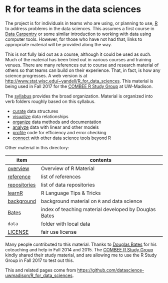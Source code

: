 # R for teams in the data sciences

The project is for individuals in teams who are using, or planning to use, [R](http://r-project.org) to address problems in the data sciences. This assumes a first course in [Data Carpentry](http://datacarpentry.org) or some similar introduction to working with data using computer tools. However, for those who have not had that, links to appropriate material will be provided along the way.

This is not fully laid out as a course, although it could be used as such. Much of the material has been tried out in various courses and training venues. There are many references out to course and research material of others so that teams can build on their experience. That, in fact, is how any science progresses. A web version is at 
<http://www.stat.wisc.edu/~yandell/R_for_data_sciences>. This material is being used in Fall 2017 for the [COMBEE R Study Group](https://combee-uw-madison.github.io/studyGroup/) at UW-Madison.

The [syllabus](syllabus.html) provides the broad organization. Material is organized into verb folders roughly based on this syllabus. 

- [curate](curate/README.html) data structures
- [visualize](visualize/README.html) data relationships
- [organize](organize/README.html) data methods and documentation
- [analyze](analyze/README.html) data with linear and other models
- [profile](profile/README.html) code for efficiency and error checking
- [connect](connect/README.html) with other data science tools beyond R


Other material in this directory:

item          | contents
------------- | -----------------
[overview](overview.html) | Overview of R Material
[reference](reference.html) | list of references
[repositories](repositories.html) | list of data repositories
[learnR](learnR.html) | R Language Tips & Tricks
[background](background.html) | background material on `R` and data science
[Bates](Bates.html) | index of teaching material developed by Douglas Bates
`data` | folder with local data
[LICENSE](LICENSE) | fair use license

Many people contributed to this material. Thanks to [Douglas Bates](https://github.com/dmbates/) for his coteaching and help in Fall 2014 and 2015. The [COMBEE R Study Group](https://github.com/ComBEE-UW-Madison/RStudyGroup#combee-r-study-group--uw-madison) kindly shared their study material, and are allowing me to use the R Study Group in Fall 2017 to test out this.

This and related pages come from <https://github.com/datascience-uwmadison/R_for_data_sciences>.
